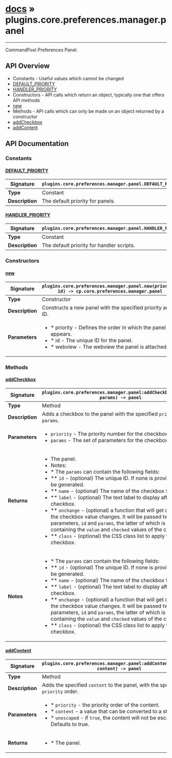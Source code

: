 # [docs](index.md) » plugins.core.preferences.manager.panel
---

CommandPost Preferences Panel.

## API Overview
* Constants - Useful values which cannot be changed
 * [DEFAULT_PRIORITY](#default_priority)
 * [HANDLER_PRIORITY](#handler_priority)
* Constructors - API calls which return an object, typically one that offers API methods
 * [new](#new)
* Methods - API calls which can only be made on an object returned by a constructor
 * [addCheckbox](#addcheckbox)
 * [addContent](#addcontent)

## API Documentation

### Constants

#### [DEFAULT_PRIORITY](#default_priority)
| <span style="font-align: left;">**Signature**</span> | <span style="font-align: left;">`plugins.core.preferences.manager.panel.DEFAULT_PRIORITY` </span>                                                |
| -----------------------------------------------------|---------------------------------------------------------------------------------------------------------|
| **Type**                                             | Constant                                                                                         |
| **Description**                                      | The default priority for panels.                                                                                         |

#### [HANDLER_PRIORITY](#handler_priority)
| <span style="font-align: left;">**Signature**</span> | <span style="font-align: left;">`plugins.core.preferences.manager.panel.HANDLER_PRIORITY` </span>                                                |
| -----------------------------------------------------|---------------------------------------------------------------------------------------------------------|
| **Type**                                             | Constant                                                                                         |
| **Description**                                      | The default priority for handler scripts.                                                                                         |

### Constructors

#### [new](#new)
| <span style="font-align: left;">**Signature**</span> | <span style="font-align: left;">`plugins.core.preferences.manager.panel.new(priority, id) -> cp.core.preferences.manager.panel` </span>                                                |
| -----------------------------------------------------|---------------------------------------------------------------------------------------------------------|
| **Type**                                             | Constructor                                                                                         |
| **Description**                                      | Constructs a new panel with the specified priority and ID.                                                                                         |
| **Parameters**                                       | <ul><li>* priority	- Defines the order in which the panel appears.</li><li>* id		- The unique ID for the panel.</li><li>* webview	- The webview the panel is attached to.</li></ul> |

### Methods

#### [addCheckbox](#addcheckbox)
| <span style="font-align: left;">**Signature**</span> | <span style="font-align: left;">`plugins.core.preferences.manager.panel:addCheckbox(priority, params) -> panel` </span>                                                |
| -----------------------------------------------------|---------------------------------------------------------------------------------------------------------|
| **Type**                                             | Method                                                                                         |
| **Description**                                      | Adds a checkbox to the panel with the specified `priority` and `params`.                                                                                         |
| **Parameters**                                       | <ul><li>`priority`	- The priority number for the checkbox.</li><li>`params`		- The set of parameters for the checkbox.</li></ul> |
| **Returns**                                          | <ul><li>The panel.</li><li>Notes:</li><li>* The `params` can contain the following fields:</li><li>** `id`			- (optional) The unique ID. If none is provided, one will be generated.</li><li>** `name`		- (optional) The name of the checkbox field.</li><li>** `label`		- (optional) The text label to display after the checkbox.</li><li>** `onchange`	- (optional) a function that will get called when the checkbox value changes. It will be passed two parameters, `id` and `params`, the latter of which is a table containing the `value` and `checked` values of the checkbox.</li><li>** `class`		- (optional) the CSS class list to apply to the checkbox.</li></ul>          |
| **Notes**                                            | <ul><li>* The `params` can contain the following fields:</li><li>** `id`			- (optional) The unique ID. If none is provided, one will be generated.</li><li>** `name`		- (optional) The name of the checkbox field.</li><li>** `label`		- (optional) The text label to display after the checkbox.</li><li>** `onchange`	- (optional) a function that will get called when the checkbox value changes. It will be passed two parameters, `id` and `params`, the latter of which is a table containing the `value` and `checked` values of the checkbox.</li><li>** `class`		- (optional) the CSS class list to apply to the checkbox.</li></ul>                |

#### [addContent](#addcontent)
| <span style="font-align: left;">**Signature**</span> | <span style="font-align: left;">`plugins.core.preferences.manager.panel:addContent(priority, content) -> panel` </span>                                                |
| -----------------------------------------------------|---------------------------------------------------------------------------------------------------------|
| **Type**                                             | Method                                                                                         |
| **Description**                                      | Adds the specified `content` to the panel, with the specified `priority` order.                                                                                         |
| **Parameters**                                       | <ul><li>* `priority`		- the priority order of the content.</li><li>* `content`			- a value that can be converted to a string.</li><li>* `unescaped`		- if `true`, the content will not be escaped. Defaults to true.</li></ul> |
| **Returns**                                          | <ul><li>* The panel.</li></ul>          |

